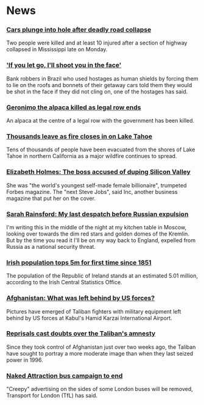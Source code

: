 # News
### [Cars plunge into hole after deadly road collapse](https://www.bbc.com/news/world-us-canada-58399056)
Two people were killed and at least 10 injured after a section of highway collapsed in Mississippi late on Monday. 
### ['If you let go, I'll shoot you in the face'](https://www.bbc.com/news/world-latin-america-58394105)
Bank robbers in Brazil who used hostages as human shields by forcing them to lie on the roofs and bonnets of their getaway cars told them they would be shot in the face if they did not cling on, one of the hostages has said. 
### [Geronimo the alpaca killed as legal row ends](https://www.bbc.com/news/uk-england-bristol-58255378)
An alpaca at the centre of a legal row with the government has been killed.
### [Thousands leave as fire closes in on Lake Tahoe](https://www.bbc.com/news/world-us-canada-58399739)
Tens of thousands of people have been evacuated from the shores of Lake Tahoe in northern California as a major wildfire continues to spread.
### [Elizabeth Holmes: The boss accused of duping Silicon Valley](https://www.bbc.com/news/business-58336998)
She was "the world's youngest self-made female billionaire", trumpeted Forbes magazine. The "next Steve Jobs", said Inc, another business magazine that put her on the cover.
### [Sarah Rainsford: My last despatch before Russian expulsion](https://www.bbc.com/news/world-europe-58395121)
I'm writing this in the middle of the night at my kitchen table in Moscow, looking over towards the dim red stars and golden domes of the Kremlin. But by the time you read it I'll be on my way back to England, expelled from Russia as a national security threat. 
### [Irish population tops 5m for first time since 1851](https://www.bbc.com/news/world-europe-58399880)
The population of the Republic of Ireland stands at an estimated 5.01 million, according to the Irish Central Statistics Office.
### [Afghanistan: What was left behind by US forces?](https://www.bbc.com/news/world-58393763)
Pictures have emerged of Taliban fighters with military equipment left behind by US forces at Kabul's Hamid Karzai International Airport.
### [Reprisals cast doubts over the Taliban's amnesty](https://www.bbc.com/news/world-asia-58395954)
Since they took control of Afghanistan just over two weeks ago, the Taliban have sought to portray a more moderate image than when they last seized power in 1996.
### [Naked Attraction bus campaign to end](https://www.bbc.com/news/uk-england-london-58350075)
"Creepy" advertising on the sides of some London buses will be removed, Transport for London (TfL) has said.
